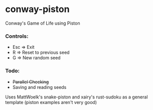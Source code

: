 # conway-piston
Conway's Game of Life using Piston

### Controls:
* Esc => Exit
* R => Reset to previous seed
* G => New random seed

### Todo: 
* ~~Parallel Checking~~
* Saving and reading seeds

Uses MattWoelk's snake-piston and xairy's rust-sudoku as a general template (piston examples aren't very good)
